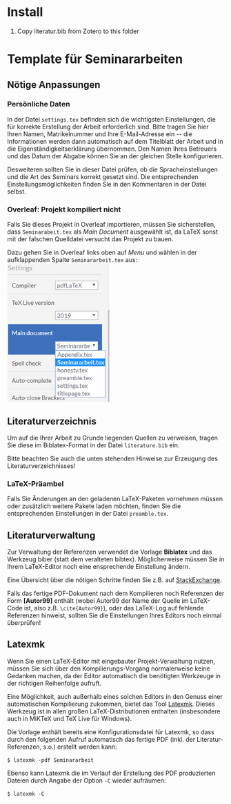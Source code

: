 # Install

1. Copy literatur.bib from Zotero to this folder



# Template für Seminararbeiten

## Nötige Anpassungen

### Persönliche Daten

In der Datei ``settings.tex`` befinden sich die wichtigsten Einstellungen, die für korrekte Erstellung der Arbeit erforderlich sind.
Bitte tragen Sie hier Ihren Namen, Matrikelnummer und Ihre E-Mail-Adresse ein -- die Informationen werden dann automatisch auf
dem Titelblatt der Arbeit und in die Eigenständigkeitserklärung übernommen.
Den Namen Ihres Betreuers und das Datum der Abgabe können Sie an der gleichen Stelle konfigurieren.

Desweiteren sollten Sie in dieser Datei prüfen, ob die Spracheinstellungen und die Art des Seminars korrekt
gesetzt sind. Die entsprechenden Einstellungsmöglichkeiten finden Sie in den Kommentaren in der Datei selbst.

### Overleaf: Projekt kompiliert nicht

Falls Sie dieses Projekt in Overleaf importieren, müssen Sie sicherstellen, dass
`Seminarabeit.tex` als *Main Document* ausgewählt ist, da LaTeX sonst mit der falschen Quelldatei versucht das Projekt zu bauen.

Dazu gehen Sie in Overleaf links oben auf *Menu* und wählen in der aufklappenden Spalte `Seminararbeit.tex` aus:
![Overleaf Main Document](figures/overleaf_main_document_setting.png)

## Literaturverzeichnis

Um auf die Ihrer Arbeit zu Grunde liegenden Quellen zu verweisen, tragen Sie diese im Biblatex-Format in der
Datei ``literature.bib`` ein.

Bitte beachten Sie auch die unten stehenden Hinweise zur Erzeugung des Literaturverzeichnisses!

### LaTeX-Präambel

Falls Sie Änderungen an den geladenen LaTeX-Paketen vornehmen müssen oder zusätzlich weitere Pakete laden möchten,
finden Sie die entsprechenden Einstellungen in der Datei ``preamble.tex``.

## Literaturverwaltung

Zur Verwaltung der Referenzen verwendet die Vorlage __Biblatex__ und das Werkzeug biber (statt dem veralteten bibtex).
Möglicherweise müssen Sie in Ihrem LaTeX-Editor noch eine ensprechende Einstellung ändern.

Eine Übersicht über die nötigen Schritte finden Sie z.B. auf [StackExchange](https://tex.stackexchange.com/q/154751/2965).

Falls das fertige PDF-Dokument nach dem Kompilieren noch Referenzen der Form __[Autor99]__ enthält (wobei Autor99 der
Name der Quelle im LaTeX-Code ist, also z.B. ``\cite{Autor99}``), oder das LaTeX-Log auf fehlende Referenzen hinweist,
sollten Sie die Einstellungen Ihres Editors noch einmal überprüfen!

## Latexmk

Wenn Sie einen LaTeX-Editor mit eingebauter Projekt-Verwaltung nutzen, müssen Sie sich über den Kompilierungs-Vorgang
normalerweise keine Gedanken machen, da der Editor automatisch die benötigten Werkzeuge in der richtigen Reihenfolge aufruft.

Eine Möglichkeit, auch außerhalb eines solchen Editors in den Genuss einer automatischen Kompilierung zukommen,
bietet das Tool [Latexmk](http://mg.readthedocs.io/latexmk.html).
Dieses Werkzeug ist in allen großen LaTeX-Distributionen enthalten (insbesondere auch in MiKTeX und TeX Live für Windows).

Die Vorlage enthält bereits eine Konfigurationsdatei für Latexmk, so dass durch den folgenden Aufruf automatisch
das fertige PDF (inkl. der Literatur-Referenzen, s.o.) erstellt werden kann:

    $ latexmk -pdf Seminararbeit

Ebenso kann Latexmk die im Verlauf der Erstellung des PDF produzierten Dateien durch Angabe der Option ``-C`` wieder aufräumen:

    $ latexmk -C
